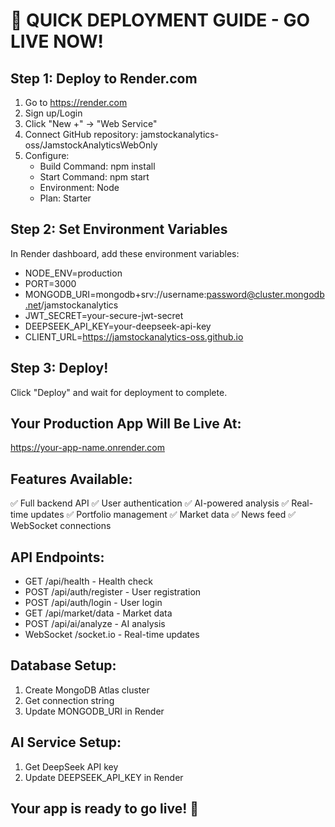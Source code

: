 # 🚀 QUICK DEPLOYMENT GUIDE - GO LIVE NOW!

## Step 1: Deploy to Render.com
1. Go to https://render.com
2. Sign up/Login
3. Click "New +" → "Web Service"
4. Connect GitHub repository: jamstockanalytics-oss/JamstockAnalyticsWebOnly
5. Configure:
   - Build Command: npm install
   - Start Command: npm start
   - Environment: Node
   - Plan: Starter

## Step 2: Set Environment Variables
In Render dashboard, add these environment variables:
- NODE_ENV=production
- PORT=3000
- MONGODB_URI=mongodb+srv://username:password@cluster.mongodb.net/jamstockanalytics
- JWT_SECRET=your-secure-jwt-secret
- DEEPSEEK_API_KEY=your-deepseek-api-key
- CLIENT_URL=https://jamstockanalytics-oss.github.io

## Step 3: Deploy!
Click "Deploy" and wait for deployment to complete.

## Your Production App Will Be Live At:
https://your-app-name.onrender.com

## Features Available:
✅ Full backend API
✅ User authentication
✅ AI-powered analysis
✅ Real-time updates
✅ Portfolio management
✅ Market data
✅ News feed
✅ WebSocket connections

## API Endpoints:
- GET /api/health - Health check
- POST /api/auth/register - User registration
- POST /api/auth/login - User login
- GET /api/market/data - Market data
- POST /api/ai/analyze - AI analysis
- WebSocket /socket.io - Real-time updates

## Database Setup:
1. Create MongoDB Atlas cluster
2. Get connection string
3. Update MONGODB_URI in Render

## AI Service Setup:
1. Get DeepSeek API key
2. Update DEEPSEEK_API_KEY in Render

## Your app is ready to go live! 🎉
